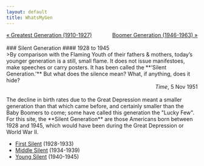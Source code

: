 ```yaml
---
layout: default
title: WhatsMyGen
---
```

<div style="overflow: hidden"><a href="/mike-gen/generations/greatest.html" class="previous" style="float: left !important">&laquo; Greatest Generation (1910-1927)</a><a href="/mike-gen/generations/boomer.html" class="next" style="float: right !important">Boomer Generation (1946-1963) &raquo;</a></div>
<br>
### Silent Generation
#### 1928 to 1945
<br>
>By comparison with the Flaming Youth of their fathers & mothers, today’s younger generation is a still, small flame. It does not issue manifestoes, make speeches or carry posters. It has been called the **‘Silent Generation.’** But what does the silence mean? What, if anything, does it hide?

<div style="text-align: right"> <em>Time</em>, 5 Nov 1951 </div> 
<br>
The decline in birth rates due to the Great Depression meant a smaller generation than that which came before, and certainly smaller than the Baby Boomers to come; some have called this generation the "Lucky Few". For this site, the **Silent Generation** are those Americans born between 1928 and 1945, which would have been during the Great Depression or World War II.

- [First Silent](/mike-gen/generations/silent-first.html) (1928-1933)
- [Middle Silent](/mike-gen/generations/silent-middle.html) (1934-1939)
- [Young Silent](/mike-gen/generations/silent-young.html) (1940-1945)
